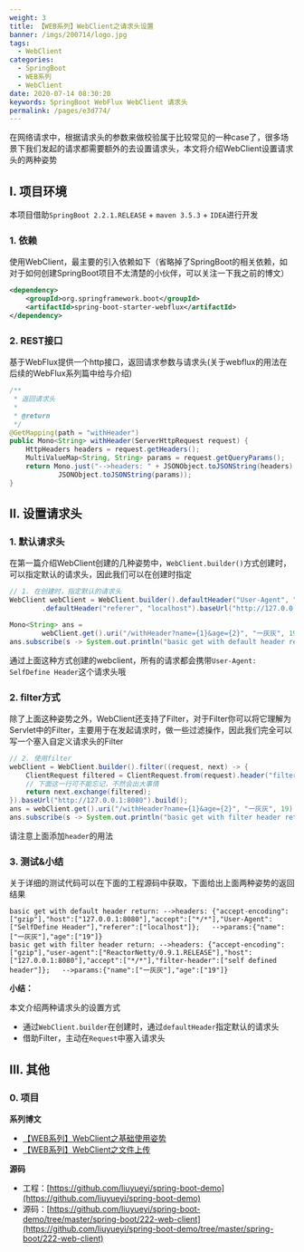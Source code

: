 ```yaml
---
weight: 3
title: 【WEB系列】WebClient之请求头设置
banner: /imgs/200714/logo.jpg
tags: 
  - WebClient
categories: 
  - SpringBoot
  - WEB系列
  - WebClient
date: 2020-07-14 08:30:20
keywords: SpringBoot WebFlux WebClient 请求头
permalink: /pages/e3d774/
---
```


在网络请求中，根据请求头的参数来做校验属于比较常见的一种case了，很多场景下我们发起的请求都需要额外的去设置请求头，本文将介绍WebClient设置请求头的两种姿势

<!-- more -->

## I. 项目环境

本项目借助`SpringBoot 2.2.1.RELEASE` + `maven 3.5.3` + `IDEA`进行开发

### 1. 依赖

使用WebClient，最主要的引入依赖如下（省略掉了SpringBoot的相关依赖，如对于如何创建SpringBoot项目不太清楚的小伙伴，可以关注一下我之前的博文）

```xml
<dependency>
    <groupId>org.springframework.boot</groupId>
    <artifactId>spring-boot-starter-webflux</artifactId>
</dependency>
```

### 2. REST接口

基于WebFlux提供一个http接口，返回请求参数与请求头(关于webflux的用法在后续的WebFlux系列篇中给与介绍)

```java
/**
 * 返回请求头
 *
 * @return
 */
@GetMapping(path = "withHeader")
public Mono<String> withHeader(ServerHttpRequest request) {
    HttpHeaders headers = request.getHeaders();
    MultiValueMap<String, String> params = request.getQueryParams();
    return Mono.just("-->headers: " + JSONObject.toJSONString(headers) + ";\t-->params:" +
            JSONObject.toJSONString(params));
}
```

## II. 设置请求头

### 1. 默认请求头

在第一篇介绍WebClient创建的几种姿势中，`WebClient.builder()`方式创建时，可以指定默认的请求头，因此我们可以在创建时指定

```java
// 1. 在创建时，指定默认的请求头
WebClient webClient = WebClient.builder().defaultHeader("User-Agent", "SelfDefine Header")
        .defaultHeader("referer", "localhost").baseUrl("http://127.0.0.1:8080").build();

Mono<String> ans =
        webClient.get().uri("/withHeader?name={1}&age={2}", "一灰灰", 19).retrieve().bodyToMono(String.class);
ans.subscribe(s -> System.out.println("basic get with default header return: " + s));
```

通过上面这种方式创建的webclient，所有的请求都会携带`User-Agent: SelfDefine Header`这个请求头哦

### 2. filter方式

除了上面这种姿势之外，WebClient还支持了Filter，对于Filter你可以将它理解为Servlet中的Filter，主要用于在发起请求时，做一些过滤操作，因此我们完全可以写一个塞入自定义请求头的Filter

```java
// 2. 使用filter
webClient = WebClient.builder().filter((request, next) -> {
    ClientRequest filtered = ClientRequest.from(request).header("filter-header", "self defined header").build();
    // 下面这一行可不能忘记，不然会出大事情
    return next.exchange(filtered);
}).baseUrl("http://127.0.0.1:8080").build();
ans = webClient.get().uri("/withHeader?name={1}&age={2}", "一灰灰", 19).retrieve().bodyToMono(String.class);
ans.subscribe(s -> System.out.println("basic get with filter header return: " + s));
```


请注意上面添加`header`的用法

### 3. 测试&小结

关于详细的测试代码可以在下面的工程源码中获取，下面给出上面两种姿势的返回结果

```
basic get with default header return: -->headers: {"accept-encoding":["gzip"],"host":["127.0.0.1:8080"],"accept":["*/*"],"User-Agent":["SelfDefine Header"],"referer":["localhost"]};	-->params:{"name":["一灰灰"],"age":["19"]}
basic get with filter header return: -->headers: {"accept-encoding":["gzip"],"user-agent":["ReactorNetty/0.9.1.RELEASE"],"host":["127.0.0.1:8080"],"accept":["*/*"],"filter-header":["self defined header"]};	-->params:{"name":["一灰灰"],"age":["19"]}
```

**小结：**

本文介绍两种请求头的设置方式

- 通过`WebClient.builder`在创建时，通过`defaultHeader`指定默认的请求头
- 借助Filter，主动在`Request`中塞入请求头

## III. 其他

### 0. 项目

**系列博文**

- [【WEB系列】WebClient之基础使用姿势](http://spring.hhui.top/spring-blog/2020/07/09/200709-SpringBoot%E7%B3%BB%E5%88%97WebClient%E4%B9%8B%E5%9F%BA%E7%A1%80%E4%BD%BF%E7%94%A8%E5%A7%BF%E5%8A%BF/)
- [【WEB系列】WebClient之文件上传](http://spring.hhui.top/spring-blog/2020/07/13/200713-SpringBoot%E7%B3%BB%E5%88%97WebClient%E4%B9%8B%E6%96%87%E4%BB%B6%E4%B8%8A%E4%BC%A0/)

**源码**

- 工程：[https://github.com/liuyueyi/spring-boot-demo](https://github.com/liuyueyi/spring-boot-demo)
- 源码：[https://github.com/liuyueyi/spring-boot-demo/tree/master/spring-boot/222-web-client](https://github.com/liuyueyi/spring-boot-demo/tree/master/spring-boot/222-web-client)


